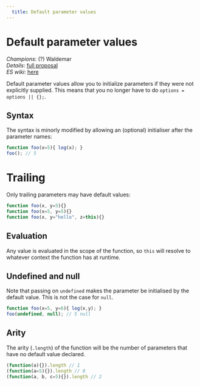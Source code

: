 ```yaml
---
  title: Default parameter values
---
```


# Default parameter values

*Champions*: (?) Waldemar<br/>
*Details*: [full proposal](details)<br/>
*ES wiki*: [here](http://wiki.ecmascript.org/doku.php?id=harmony:parameter_default_values)

Default parameter values allow you to initialize parameters if they were not explicitly supplied. This means that you no longer have to do `options = options || {};`.

## Syntax

The syntax is minorly modified by allowing an (optional) initialiser after the parameter names:

```js
function foo(x=5){ log(x); }
foo(); // 5
```

# Trailing

Only trailing parameters may have default values:

```js
function foo(x, y=5){}
function foo(x=5, y=5){}
function foo(x, y="hello", z=this){}
```

## Evaluation

Any value is evaluated in the scope of the function, so `this` will resolve to whatever context the function has at runtime.

## Undefined and null

Note that passing on `undefined` makes the parameter be initialised by the default value. This is not the case for `null`.

```js
function foo(x=5, y=6){ log(x,y); }
foo(undefined, null); // 5 null
```

## Arity

The arity (`.length`) of the function will be the number of parameters that have no default value declared.

```js
(function(a){}).length // 1
(function(a=5){}).length // 0
(function(a, b, c=5){}).length // 2
```


